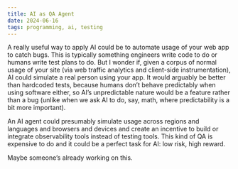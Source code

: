 ```yaml
---
title: AI as QA Agent
date: 2024-06-16
tags: programming, ai, testing
---
```


A really useful way to apply AI could be to automate usage of your web app to
catch bugs. This is typically something engineers write code to do or humans
write test plans to do. But I wonder if, given a corpus of normal usage of your
site (via web traffic analytics and client-side instrumentation), AI could
simulate a real person using your app. It would arguably be better than
hardcoded tests, because humans don’t behave predictably when using software
either, so AI’s unpredictable nature would be a feature rather than a bug
(unlike when we ask AI to do, say, math, where predictability is a bit more
important).

An AI agent could presumably simulate usage across regions and languages and
browsers and devices and create an incentive to build or integrate observability
tools instead of testing tools. This kind of QA is expensive to do and it could
be a perfect task for AI: low risk, high reward.

Maybe someone’s already working on this.
